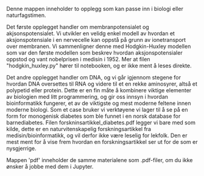 Denne mappen inneholder to opplegg som kan passe inn i biologi eller naturfagstimen.

Det første opplegget handler om membranpotensialet og akjsonspotensialet. Vi utvikler en velidg enkel modell av hvordan et aksjonspotensiale i en nervecelle kan oppstå på grunn av ionetransport over membranen. Vi sammenligner denne med Hodgkin-Huxley modellen som var den første modellen som beskrev hvordan aksjonspotensialer oppstod og vant nobelprisen i medisin i 1952. Mer at filen "hodgkin_huxley.py" hører til notebooken, og er ikke ment å leses direkte.

Det andre opplegget handler om DNA, og vi går igjennom stegene for hvordan DNA oversettes til RNA og videre til et en rekke aminosyrer, altså et polypetid eller protein. Dette er en fin måte å kombinere viktige elementer av biologien med litt programmering, og gir oss innsyn i hvordan bioinformatikk fungerer, et av de viktigste og mest moderne feltene innen moderne biologi. Som et case bruker vi verktøyene vi lager til å se på en form for monogenisk diabetes som ble funnet i en norsk database for barnediabetes. Filen forskninsartikkel_diabetes.pdf legger vi bare med som kilde, dette er en naturvitenskapelig forskningsartikkel fra medisin/bioinformatikk, og vil derfor ikke være leselig for lekfolk. Den er mest ment for å vise frem hvordan en forskningsartikkel ser ut for de som er nysgjerrige.

Mappen 'pdf' inneholder de samme materialene som .pdf-filer, om du ikke ønsker å jobbe med dem i Jupyter.